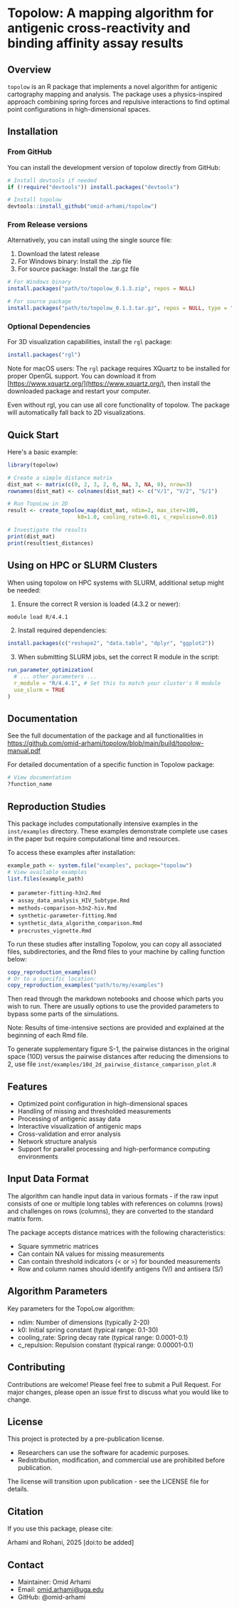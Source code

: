 # Topolow: A mapping algorithm for antigenic cross-reactivity and binding affinity assay results

## Overview

`topolow` is an R package that implements a novel algorithm for antigenic cartography mapping and analysis. The package uses a physics-inspired approach combining spring forces and repulsive interactions to find optimal point configurations in high-dimensional spaces.

## Installation

### From GitHub
You can install the development version of topolow directly from GitHub:

```r
# Install devtools if needed
if (!require("devtools")) install.packages("devtools")

# Install topolow
devtools::install_github("omid-arhami/topolow")
```

### From Release versions
Alternatively, you can install using the single source file:

1. Download the latest release
2. For Windows binary: Install the .zip file
3. For source package: Install the .tar.gz file

```r
# For Windows binary
install.packages("path/to/topolow_0.1.3.zip", repos = NULL)

# For source package
install.packages("path/to/topolow_0.1.3.tar.gz", repos = NULL, type = "source")
```

### Optional Dependencies

For 3D visualization capabilities, install the `rgl` package:

```r
install.packages("rgl")
```

Note for macOS users: The `rgl` package requires XQuartz to be installed for proper OpenGL support. You can download it from [https://www.xquartz.org/](https://www.xquartz.org/), then install the downloaded package and restart your computer.

Even without rgl, you can use all core functionality of topolow. The package will automatically fall back to 2D visualizations.


## Quick Start

Here's a basic example:

```r
library(topolow)

# Create a simple distance matrix
dist_mat <- matrix(c(0, 2, 3, 2, 0, NA, 3, NA, 0), nrow=3)
rownames(dist_mat) <- colnames(dist_mat) <- c("V/1", "V/2", "S/1")

# Run TopoLow in 2D
result <- create_topolow_map(dist_mat, ndim=2, max_iter=100, 
                      k0=1.0, cooling_rate=0.01, c_repulsion=0.01)

# Investigate the results
print(dist_mat)
print(result$est_distances)
```

## Using on HPC or SLURM Clusters

When using topolow on HPC systems with SLURM, additional setup might be needed:

1. Ensure the correct R version is loaded (4.3.2 or newer):
```bash
module load R/4.4.1
```

2. Install required dependencies:
```r
install.packages(c("reshape2", "data.table", "dplyr", "ggplot2"))
```

3. When submitting SLURM jobs, set the correct R module in the script:
```r
run_parameter_optimization(
  # ... other parameters ...
  r_module = "R/4.4.1", # Set this to match your cluster's R module
  use_slurm = TRUE
)
```

## Documentation

See the full documentation of the package and all functionalities in https://github.com/omid-arhami/topolow/blob/main/build/topolow-manual.pdf

For detailed documentation of a specific function in Topolow package:

```r
# View documentation
?function_name
```

## Reproduction Studies

This package includes computationally intensive examples in the `inst/examples` 
directory. These examples demonstrate complete use cases in the paper but require computational time and resources.

To access these examples after installation:
```r
example_path <- system.file("examples", package="topolow")
# View available examples
list.files(example_path)
```

- `parameter-fitting-h3n2.Rmd`
- `assay_data_analysis_HIV_Subtype.Rmd`
- `methods-comparison-h3n2-hiv.Rmd`
- `synthetic-parameter-fitting.Rmd`
- `synthetic_data_algorithm_comparison.Rmd`
- `procrustes_vignette.Rmd`

To run these studies after installing Topolow, you can copy all associated files, subdirectories, and the Rmd files to your machine by calling function below:

```r
copy_reproduction_examples()
# Or to a specific location:
copy_reproduction_examples("path/to/my/examples")
```

Then read through the markdown notebooks and choose which parts you wish to run. There are usually options to use the provided parameters to bypass some parts of the simulations.

Note: Results of time-intensive sections are provided and explained at the beginning of each Rmd file. 

To generate supplementary figure S-1, the pairwise distances in the original space (10D) versus the pairwise distances after reducing the dimensions to 2, use file `inst/examples/10d_2d_pairwise_distance_comparison_plot.R`

## Features

- Optimized point configuration in high-dimensional spaces
- Handling of missing and thresholded measurements
- Processing of antigenic assay data
- Interactive visualization of antigenic maps
- Cross-validation and error analysis
- Network structure analysis
- Support for parallel processing and high-performance computing environments

## Input Data Format

The algorithm can handle input data in various formats - if the raw input consists of one or multiple long tables with references on columns (rows) and challenges on rows (columns), they are converted to the standard matrix form.

The package accepts distance matrices with the following characteristics:

* Square symmetric matrices
* Can contain NA values for missing measurements
* Can contain threshold indicators (< or >) for bounded measurements
* Row and column names should identify antigens (V/) and antisera (S/)

## Algorithm Parameters

Key parameters for the TopoLow algorithm:

* ndim: Number of dimensions (typically 2-20)
* k0: Initial spring constant (typical range: 0.1-30)
* cooling_rate: Spring decay rate (typical range: 0.0001-0.1)
* c_repulsion: Repulsion constant (typical range: 0.00001-0.1)

## Contributing

Contributions are welcome! Please feel free to submit a Pull Request. For major changes, please open an issue first to discuss what you would like to change.

## License

This project is protected by a pre-publication license.

* Researchers can use the software for academic purposes.
* Redistribution, modification, and commercial use are prohibited before publication.

The license will transition upon publication - see the LICENSE file for details.

## Citation

If you use this package, please cite:

Arhami and Rohani, 2025 [doi:to be added]

## Contact

- Maintainer: Omid Arhami
- Email: omid.arhami@uga.edu
- GitHub: @omid-arhami
